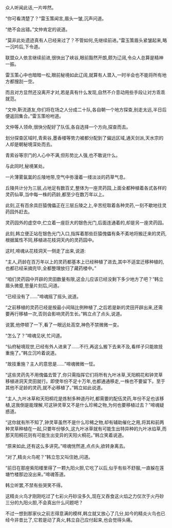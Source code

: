 
众人听闻此话,一片哗然。

“你可看清楚了？”雷玉策闻言,眉头一皱,沉声问道。

“绝不会出错。”文仲肯定的说道。

“莫非此处遗迹真有人已经来过了？不管如何,先继续前进。”雷玉策眉头紧皱起来,略一沉吟后,下令道。

联盟众人依言继续前进,很快出了峡谷,眼前豁然开朗,颇为辽阔,令众人总算是精神一振。

雷玉策心中也暗暗一松,眼前秘境如此辽阔,就算有人潜入,一时半会也不能将所有地方都搜刮一空。

而且对方显然还没离开才对,若是真有什么发现,自然不介意动用些手段让对方乖乖就范。

“文仲,靳流道友,你们将在场之人分成二十队,各自朝一个地方探查,别走太远,半日后便返回集合。”雷玉策吩咐道。

文仲等人领命,很快分配好了队伍,各自选择一个方向,探查而去。

划分探查区域时,青索谷,墨香楼等势力被都分配到了偏远区域,通天剑派,天水宗的人却是朝秘境深处而去。

青索谷等宗门的人心中不满,但形势比人强,也不敢说什么。

与此同时,秘境某处。

一片薄雾氤氲的丘陵地带,空气中弥漫着一缕淡淡的药草气息。

丘陵共计分为三层,占地足有数百丈,整体为一座灵药园,上面全都种植着各式各样的灵药仙草,当中每一株的药龄,都至少在数万年以上。

此刻,正有百余具巨猿傀儡正在三层丘陵之上,辛苦挖取着各种灵药,一刻不歇地往灵药园外赶去。

灵药园外的虚空中,伫立着一座巨大的银色光门,后面连通着的,却是另一座灵药园。

此刻,韩立便正站在银色光门入口,指挥着那些巨猿傀儡有条不紊地将搬迁来的灵药,根据属性不同,移植进花枝洞天内的灵药园中。

这时,啼魂从花枝洞天一侧走了出来,说道:

“主人,药龄在百万年以上的灵药都基本上已经种植了进去,其中不适宜迁移种植的,也都已经采摘完毕,全都整理放归了藏药楼中。”

“咱们灵药园中开辟的灵田数量有限,这会儿应该已经没剩下多少地方了吧？”韩立眉头微蹙,思量片刻后,问道。

“已经没有了……”啼魂摇了摇头,说道。

“之前移植的灵药已经是按最小间隔比例种植了,之后若是新的灵田开辟出来,还需要再行移植一次,否则会影响灵药生长。”韩立点了点头,说道。

说罢,他停顿了一下,看了一眼远处高空,神色不禁微微一变。

“怎么了？”啼魂见状,忙问道。

“仙府秘境现世,已经有外人进来了……不行,再这么搬下去来不及,看样子只能故技重施了。”韩立沉吟着说道。

“故技重施？主人的意思是……”啼魂微微一怔。

“这些灵药先不用傀儡去管了,你只需指挥它们将所有九叶冰草,天阳桐花和钟灵草移植进洞天灵田就行。即使年份不足十万年,也都通通移走,一株也不要留下。至于其他不足龄的灵药,就不必移植了。”韩立如此说道。

“主人,九叶冰草和天阳桐花是炼制多种道丹时,都需要的配伍灵药,年份不足也该移植,这我倒是能理解,可这钟灵草又不是什么珍稀之物,为何也要移植过去？”啼魂疑惑道。

“这你就有所不知了,钟灵草虽然不是什么珍稀之物,却有辅助催化之用,将其和前两种灵草种植在一起,只要年份够久,这九叶冰草就有可能生出特异种的九叶冰焰草,而那天阳桐花则有可能生出变异的天阳火桐花。”韩立笑着说道。

“原来如此,还有这么多讲究。”啼魂恍然道,点点头,欲转身离去。

“对了,精炎火鸟呢？”韩立忽又叫住她,问道。

“前日在那座紫阳楼里得了一颗九阳火胆,它吃了以后,似乎有些不舒服,一直躲在莲塘竹楼那边没出来。”啼魂答道。

韩立听罢,不禁有些哭笑不得。

这精炎火鸟才刚刚吃过了七彩火丹砂没多久,现在又吞食这火焰之力仅次于火丹砂三分的九阳火胆,不会真出什么问题吧？

不过一想到那家伙之前志得意满的模样,韩立就又放心了几分,如今的精炎火鸟也已经今非昔比了,它若是动了真火,韩立自己应付起来,也会觉得头痛。